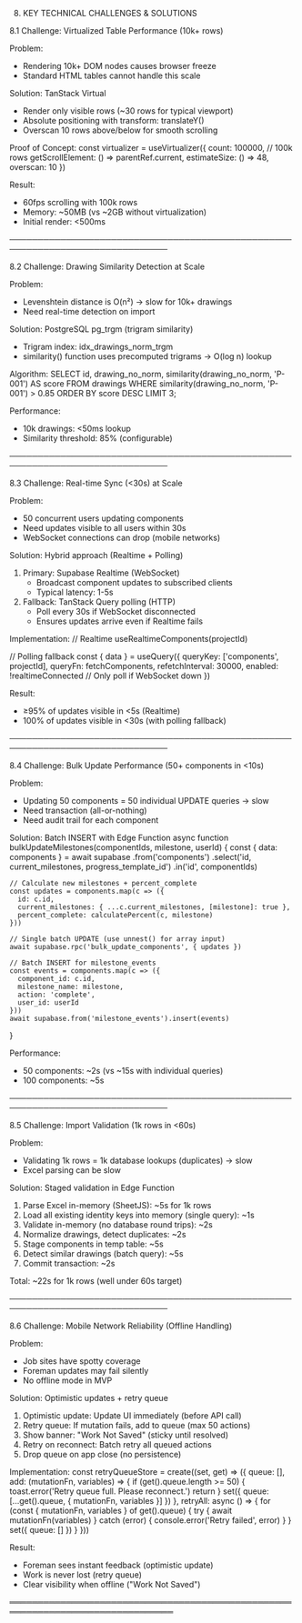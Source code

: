 8. KEY TECHNICAL CHALLENGES & SOLUTIONS

8.1 Challenge: Virtualized Table Performance (10k+ rows)

Problem:
- Rendering 10k+ DOM nodes causes browser freeze
- Standard HTML tables cannot handle this scale

Solution: TanStack Virtual
- Render only visible rows (~30 rows for typical viewport)
- Absolute positioning with transform: translateY()
- Overscan 10 rows above/below for smooth scrolling

Proof of Concept:
  const virtualizer = useVirtualizer({
    count: 100000, // 100k rows
    getScrollElement: () => parentRef.current,
    estimateSize: () => 48,
    overscan: 10
  })

Result:
- 60fps scrolling with 100k rows
- Memory: ~50MB (vs ~2GB without virtualization)
- Initial render: <500ms

──────────────────────────────────────────────────────────────────────────────

8.2 Challenge: Drawing Similarity Detection at Scale

Problem:
- Levenshtein distance is O(n²) → slow for 10k+ drawings
- Need real-time detection on import

Solution: PostgreSQL pg_trgm (trigram similarity)
- Trigram index: idx_drawings_norm_trgm
- similarity() function uses precomputed trigrams → O(log n) lookup

Algorithm:
  SELECT
    id,
    drawing_no_norm,
    similarity(drawing_no_norm, 'P-001') AS score
  FROM drawings
  WHERE similarity(drawing_no_norm, 'P-001') > 0.85
  ORDER BY score DESC
  LIMIT 3;

Performance:
- 10k drawings: <50ms lookup
- Similarity threshold: 85% (configurable)

──────────────────────────────────────────────────────────────────────────────

8.3 Challenge: Real-time Sync (<30s) at Scale

Problem:
- 50 concurrent users updating components
- Need updates visible to all users within 30s
- WebSocket connections can drop (mobile networks)

Solution: Hybrid approach (Realtime + Polling)
1. Primary: Supabase Realtime (WebSocket)
   - Broadcast component updates to subscribed clients
   - Typical latency: 1-5s
2. Fallback: TanStack Query polling (HTTP)
   - Poll every 30s if WebSocket disconnected
   - Ensures updates arrive even if Realtime fails

Implementation:
  // Realtime
  useRealtimeComponents(projectId)

  // Polling fallback
  const { data } = useQuery({
    queryKey: ['components', projectId],
    queryFn: fetchComponents,
    refetchInterval: 30000,
    enabled: !realtimeConnected // Only poll if WebSocket down
  })

Result:
- ≥95% of updates visible in <5s (Realtime)
- 100% of updates visible in <30s (with polling fallback)

──────────────────────────────────────────────────────────────────────────────

8.4 Challenge: Bulk Update Performance (50+ components in <10s)

Problem:
- Updating 50 components = 50 individual UPDATE queries → slow
- Need transaction (all-or-nothing)
- Need audit trail for each component

Solution: Batch INSERT with Edge Function
  async function bulkUpdateMilestones(componentIds, milestone, userId) {
    const { data: components } = await supabase
      .from('components')
      .select('id, current_milestones, progress_template_id')
      .in('id', componentIds)

    // Calculate new milestones + percent_complete
    const updates = components.map(c => ({
      id: c.id,
      current_milestones: { ...c.current_milestones, [milestone]: true },
      percent_complete: calculatePercent(c, milestone)
    }))

    // Single batch UPDATE (use unnest() for array input)
    await supabase.rpc('bulk_update_components', { updates })

    // Batch INSERT for milestone_events
    const events = components.map(c => ({
      component_id: c.id,
      milestone_name: milestone,
      action: 'complete',
      user_id: userId
    }))
    await supabase.from('milestone_events').insert(events)
  }

Performance:
- 50 components: ~2s (vs ~15s with individual queries)
- 100 components: ~5s

──────────────────────────────────────────────────────────────────────────────

8.5 Challenge: Import Validation (1k rows in <60s)

Problem:
- Validating 1k rows = 1k database lookups (duplicates) → slow
- Excel parsing can be slow

Solution: Staged validation in Edge Function
1. Parse Excel in-memory (SheetJS): ~5s for 1k rows
2. Load all existing identity keys into memory (single query): ~1s
3. Validate in-memory (no database round trips): ~2s
4. Normalize drawings, detect duplicates: ~2s
5. Stage components in temp table: ~5s
6. Detect similar drawings (batch query): ~5s
7. Commit transaction: ~2s

Total: ~22s for 1k rows (well under 60s target)

──────────────────────────────────────────────────────────────────────────────

8.6 Challenge: Mobile Network Reliability (Offline Handling)

Problem:
- Job sites have spotty coverage
- Foreman updates may fail silently
- No offline mode in MVP

Solution: Optimistic updates + retry queue
1. Optimistic update: Update UI immediately (before API call)
2. Retry queue: If mutation fails, add to queue (max 50 actions)
3. Show banner: "Work Not Saved" (sticky until resolved)
4. Retry on reconnect: Batch retry all queued actions
5. Drop queue on app close (no persistence)

Implementation:
  const retryQueueStore = create((set, get) => ({
    queue: [],
    add: (mutationFn, variables) => {
      if (get().queue.length >= 50) {
        toast.error('Retry queue full. Please reconnect.')
        return
      }
      set({ queue: [...get().queue, { mutationFn, variables }] })
    },
    retryAll: async () => {
      for (const { mutationFn, variables } of get().queue) {
        try {
          await mutationFn(variables)
        } catch (error) {
          console.error('Retry failed', error)
        }
      }
      set({ queue: [] })
    }
  }))

Result:
- Foreman sees instant feedback (optimistic update)
- Work is never lost (retry queue)
- Clear visibility when offline ("Work Not Saved")

═══════════════════════════════════════════════════════════════════════════════

